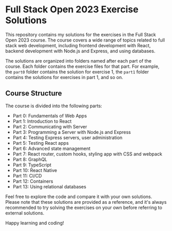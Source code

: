 # Full Stack Open 2023 Exercise Solutions


This repository contains my solutions for the exercises in the Full Stack Open 2023 course. The course covers a wide range of topics related to full stack web development, including frontend development with React, backend development with Node.js and Express, and using databases.

The solutions are organized into folders named after each part of the course. Each folder contains the exercise files for that part. For example, the `part0` folder contains the solution for exercise 1, the `part1` folder contains the solutions for exercises in part 1, and so on.

## Course Structure

The course is divided into the following parts:

- Part 0: Fundamentals of Web Apps
- Part 1: Introduction to React
- Part 2: Communicating with Server
- Part 3: Programming a Server with Node.js and Express
- Part 4: Testing Express servers, user administration
- Part 5: Testing React apps
- Part 6: Advanced state management
- Part 7: React router, custom hooks, styling app with CSS and webpack
- Part 8: GraphQL
- Part 9: TypeScript
- Part 10: React Native
- Part 11: CI/CD
- Part 12: Containers
- Part 13: Using relational databases

Feel free to explore the code and compare it with your own solutions. Please note that these solutions are provided as a reference, and it's always recommended to try solving the exercises on your own before referring to external solutions.

Happy learning and coding!
